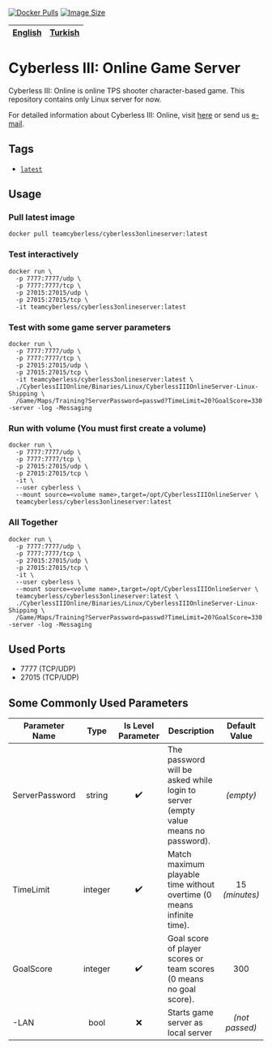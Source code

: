 [![Docker Pulls](https://img.shields.io/docker/pulls/teamcyberless/cyberless3onlineserver.svg)](https://hub.docker.com/r/teamcyberless/cyberless3onlineserver)
[![Image Size](https://img.shields.io/docker/image-size/teamcyberless/cyberless3onlineserver/latest.svg)](https://hub.docker.com/r/teamcyberless/cyberless3onlineserver)

| [**English**](https://github.com/TeamCyberless/CyberlessGameServer/blob/master/README.md) | [Turkish](https://github.com/TeamCyberless/CyberlessGameServer/blob/master/README-tr.md) |
| ----------------------------------------------------------------------------------------- | ---------------------------------------------------------------------------------------- |

# Cyberless III: Online Game Server

Cyberless III: Online is online TPS shooter character-based game. This repository contains only Linux server for now.

For detailed information about Cyberless III: Online, visit [here](https://store.steampowered.com/app/1175540/Cyberless_III_Online/) or send us [e-mail](mailto:teamcyberless@gmail.com).

## Tags

*   [`latest`](dockerfiles/latest/Dockerfile)

## Usage

### Pull latest image
```shell
docker pull teamcyberless/cyberless3onlineserver:latest
```

### Test interactively
```shell
docker run \ 
  -p 7777:7777/udp \
  -p 7777:7777/tcp \
  -p 27015:27015/udp \
  -p 27015:27015/tcp \
  -it teamcyberless/cyberless3onlineserver:latest
```

### Test with some game server parameters
```
docker run \ 
  -p 7777:7777/udp \
  -p 7777:7777/tcp \
  -p 27015:27015/udp \
  -p 27015:27015/tcp \
  -it teamcyberless/cyberless3onlineserver:latest \
  ./CyberlessIIIOnline/Binaries/Linux/CyberlessIIIOnlineServer-Linux-Shipping \
  /Game/Maps/Training?ServerPassword=passwd?TimeLimit=20?GoalScore=330 -server -log -Messaging
```

### Run with volume (You must first create a volume)
```shell
docker run \ 
  -p 7777:7777/udp \
  -p 7777:7777/tcp \
  -p 27015:27015/udp \
  -p 27015:27015/tcp \
  -it \
  --user cyberless \
  --mount source=<volume name>,target=/opt/CyberlessIIIOnlineServer \
  teamcyberless/cyberless3onlineserver:latest
```

### All Together
```shell
docker run \ 
  -p 7777:7777/udp \
  -p 7777:7777/tcp \
  -p 27015:27015/udp \
  -p 27015:27015/tcp \
  -it \
  --user cyberless \
  --mount source=<volume name>,target=/opt/CyberlessIIIOnlineServer \
  teamcyberless/cyberless3onlineserver:latest \
  ./CyberlessIIIOnline/Binaries/Linux/CyberlessIIIOnlineServer-Linux-Shipping \
  /Game/Maps/Training?ServerPassword=passwd?TimeLimit=20?GoalScore=330 -server -log -Messaging
```

## Used Ports

* 7777 (TCP/UDP)
* 27015 (TCP/UDP)

## Some Commonly Used Parameters

| **Parameter Name** | **Type** | **Is Level Parameter** | **Description**                                                                   | **Default Value** |
| ------------------ | :------: | :--------------------: | --------------------------------------------------------------------------------- | :---------------: |
| ServerPassword     |  string  |           ✔️            | The password will be asked while login to server (empty value means no password). |     *(empty)*     |
| TimeLimit          | integer  |           ✔️            | Match maximum playable time without overtime (0 means infinite time).             |  15 *(minutes)*   |
| GoalScore          | integer  |           ✔️            | Goal score of player scores or team scores (0 means no goal score).               |        300        |
| -LAN               |   bool   |           ❌            | Starts game server as local server                                                |  *(not passed)*   |